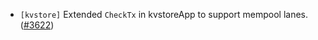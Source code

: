 - `[kvstore]` Extended `CheckTx` in kvstoreApp to support mempool lanes. 
  ([#3622](https://github.com/cometbft/cometbft/pull/3622))
